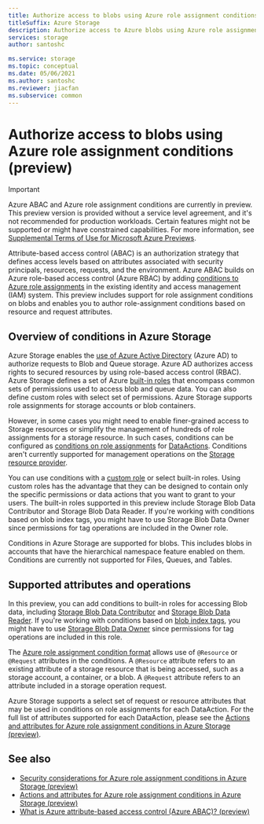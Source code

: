 ```yaml
---
title: Authorize access to blobs using Azure role assignment conditions (preview)
titleSuffix: Azure Storage
description: Authorize access to Azure blobs using Azure role assignment conditions and Azure attribute-based access control (Azure ABAC). Define conditions on role assignments using Storage attributes.
services: storage
author: santoshc

ms.service: storage
ms.topic: conceptual
ms.date: 05/06/2021
ms.author: santoshc
ms.reviewer: jiacfan
ms.subservice: common
---
```


# Authorize access to blobs using Azure role assignment conditions (preview)

> [!IMPORTANT]
> Azure ABAC and Azure role assignment conditions are currently in preview.
> This preview version is provided without a service level agreement, and it's not recommended for production workloads. Certain features might not be supported or might have constrained capabilities.
> For more information, see [Supplemental Terms of Use for Microsoft Azure Previews](https://azure.microsoft.com/support/legal/preview-supplemental-terms/).

Attribute-based access control (ABAC) is an authorization strategy that defines access levels based on attributes associated with security principals, resources, requests, and the environment. Azure ABAC builds on Azure role-based access control (Azure RBAC) by adding [conditions to Azure role assignments](../../role-based-access-control/conditions-overview.md) in the existing identity and access management (IAM) system. This preview includes support for role assignment conditions on blobs and enables you to author role-assignment conditions based on resource and request attributes.

## Overview of conditions in Azure Storage

Azure Storage enables the [use of Azure Active Directory](storage-auth-aad.md) (Azure AD) to authorize requests to Blob and Queue storage. Azure AD authorizes access rights to secured resources by using role-based access control (RBAC). Azure Storage defines a set of Azure [built-in roles](../../role-based-access-control/built-in-roles.md#storage) that encompass common sets of permissions used to access blob and queue data. You can also define custom roles with select set of permissions. Azure Storage supports role assignments for storage accounts or blob containers.

However, in some cases you might need to enable finer-grained access to Storage resources or simplify the management of hundreds of role assignments for a storage resource. In such cases, conditions can be configured as [conditions on role assignments](../../role-based-access-control/conditions-overview.md) for [DataActions](../../role-based-access-control/role-definitions.md#dataactions). Conditions aren't currently supported for management operations on the [Storage resource provider](/rest/api/storagerp).

You can use conditions with a [custom role](../../role-based-access-control/custom-roles.md) or select built-in roles. Using custom roles has the advantage that they can be designed to contain only the specific permissions or data actions that you want to grant to your users. The built-in roles supported in this preview include Storage Blob Data Contributor and Storage Blob Data Reader. If you're working with conditions based on blob index tags, you might have to use Storage Blob Data Owner since permissions for tag operations are included in the Owner role.

Conditions in Azure Storage are supported for blobs. This includes blobs in accounts that have the hierarchical namespace feature enabled on them. Conditions are currently not supported for Files, Queues, and Tables.

## Supported attributes and operations

In this preview, you can add conditions to built-in roles for accessing Blob data, including [Storage Blob Data Contributor](../../role-based-access-control/built-in-roles.md#storage-blob-data-contributor) and [Storage Blob Data Reader](../../role-based-access-control/built-in-roles.md#storage-blob-data-reader). If you're working with conditions based on [blob index tags](../blobs/storage-manage-find-blobs.md), you might have to use [Storage Blob Data Owner](../../role-based-access-control/built-in-roles.md#storage-blob-data-owner) since permissions for tag operations are included in this role.

The [Azure role assignment condition format](../../role-based-access-control/conditions-format.md) allows use of `@Resource` or `@Request` attributes in the conditions. A `@Resource` attribute refers to an existing attribute of a storage resource that is being accessed, such as a storage account, a container, or a blob. A `@Request` attribute refers to an attribute included in a storage operation request.

Azure Storage supports a select set of request or resource attributes that may be used in conditions on role assignments for each DataAction. For the full list of attributes supported for each DataAction, please see the [Actions and attributes for Azure role assignment conditions in Azure Storage (preview)](storage-auth-abac-attributes.md).

## See also

- [Security considerations for Azure role assignment conditions in Azure Storage (preview)](storage-auth-abac-security.md)
- [Actions and attributes for Azure role assignment conditions in Azure Storage (preview)](storage-auth-abac-attributes.md)
- [What is Azure attribute-based access control (Azure ABAC)? (preview)](../../role-based-access-control/conditions-overview.md)